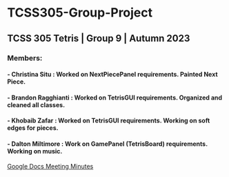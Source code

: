 # **TCSS305-Group-Project**

## **TCSS 305 Tetris | Group 9 | Autumn 2023**

### Members:
#### - Christina Situ : Worked on NextPiecePanel requirements. Painted Next Piece.
#### - Brandon Ragghianti : Worked on TetrisGUI requirements. Organized and cleaned all classes.
#### - Khobaib Zafar : Worked on TetrisGUI requirements. Working on soft edges for pieces. 
#### - Dalton Miltimore : Work on GamePanel (TetrisBoard) requirements. Working on music.

[Google Docs Meeting Minutes](https://docs.google.com/document/d/1aWDug4Dk1qbsWcMLXQ9TkFP90STpNE5eqy6h8-YzMOg/edit?usp=sharing)
